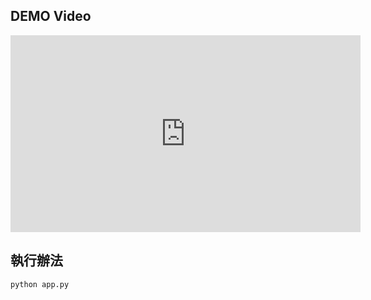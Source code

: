
## DEMO Video
<iframe width="560" height="315" src="https://www.youtube.com/embed/gJLIiF15wjQ" 
        title="YouTube video player" frameborder="0" 
        allow="accelerometer; autoplay; clipboard-write; encrypted-media; gyroscope; picture-in-picture" 
        allowfullscreen>
</iframe>


## 執行辦法
`python app.py`







